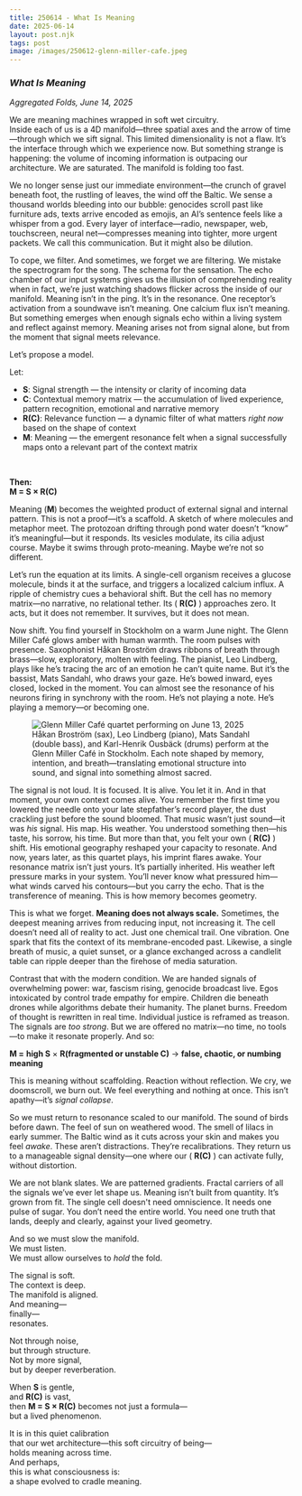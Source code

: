 ```yaml
---
title: 250614 - What Is Meaning
date: 2025-06-14
layout: post.njk
tags: post
image: /images/250612-glenn-miller-cafe.jpeg
---
```


### *What Is Meaning*  
*Aggregated Folds, June 14, 2025*

We are meaning machines wrapped in soft wet circuitry.  
Inside each of us is a 4D manifold—three spatial axes and the arrow of time—through which we sift signal. This limited dimensionality is not a flaw. It’s the interface through which we experience now. But something strange is happening: the volume of incoming information is outpacing our architecture. We are saturated. The manifold is folding too fast.

We no longer sense just our immediate environment—the crunch of gravel beneath foot, the rustling of leaves, the wind off the Baltic. We sense a thousand worlds bleeding into our bubble: genocides scroll past like furniture ads, texts arrive encoded as emojis, an AI’s sentence feels like a whisper from a god. Every layer of interface—radio, newspaper, web, touchscreen, neural net—compresses meaning into tighter, more urgent packets. We call this communication. But it might also be dilution.

To cope, we filter. And sometimes, we forget we are filtering. We mistake the spectrogram for the song. The schema for the sensation. The echo chamber of our input systems gives us the illusion of comprehending reality when in fact, we’re just watching shadows flicker across the inside of our manifold. Meaning isn’t in the ping. It’s in the resonance. One receptor’s activation from a soundwave isn’t meaning. One calcium flux isn’t meaning. But something emerges when enough signals echo within a living system and reflect against memory. Meaning arises not from signal alone, but from the moment that signal meets relevance.

Let’s propose a model. 

Let:

- **S**: Signal strength — the intensity or clarity of incoming data  
- **C**: Contextual memory matrix — the accumulation of lived experience, pattern recognition, emotional and narrative memory  
- **R(C)**: Relevance function — a dynamic filter of what matters *right now* based on the shape of context  
- **M**: Meaning — the emergent resonance felt when a signal successfully maps onto a relevant part of the context matrix  

<br>

**Then:**  
**M = S × R(C)**

Meaning (**M**) becomes the weighted product of external signal and internal pattern. This is not a proof—it’s a scaffold. A sketch of where molecules and metaphor meet. The protozoan drifting through pond water doesn’t “know” it’s meaningful—but it responds. Its vesicles modulate, its cilia adjust course. Maybe it swims through proto-meaning. Maybe we’re not so different.

Let’s run the equation at its limits. A single-cell organism receives a glucose molecule, binds it at the surface, and triggers a localized calcium influx. A ripple of chemistry cues a behavioral shift. But the cell has no memory matrix—no narrative, no relational tether. Its \( **R(C)** \) approaches zero. It acts, but it does not remember. It survives, but it does not mean.

Now shift. You find yourself in Stockholm on a warm June night. The Glenn Miller Café glows amber with human warmth. The room pulses with presence. Saxophonist Håkan Broström draws ribbons of breath through brass—slow, exploratory, molten with feeling. The pianist, Leo Lindberg, plays like he’s tracing the arc of an emotion he can’t quite name. But it’s the bassist, Mats Sandahl, who draws your gaze. He’s bowed inward, eyes closed, locked in the moment. You can almost see the resonance of his neurons firing in synchrony with the room. He’s not playing a note. He’s playing a memory—or becoming one.

<figure>
  <img src="/images/250612-glenn-miller-cafe.jpeg" alt="Glenn Miller Café quartet performing on June 13, 2025">
  <figcaption>Håkan Broström (sax), Leo Lindberg (piano), Mats Sandahl (double bass), and Karl-Henrik Ousbäck (drums) perform at the Glenn Miller Café in Stockholm. Each note shaped by memory, intention, and breath—translating emotional structure into sound, and signal into something almost sacred.</figcaption>
</figure>

The signal is not loud. It is focused. It is alive. You let it in. And in that moment, your own context comes alive. You remember the first time you lowered the needle onto your late stepfather’s record player, the dust crackling just before the sound bloomed. That music wasn’t just sound—it was *his* signal. His map. His weather. You understood something then—his taste, his sorrow, his time. But more than that, you felt your own \( **R(C)** \) shift. His emotional geography reshaped your capacity to resonate. And now, years later, as this quartet plays, his imprint flares awake. Your resonance matrix isn’t just yours. It’s partially inherited. His weather left pressure marks in your system. You’ll never know what pressured him—what winds carved his contours—but you carry the echo. That is the transference of meaning. This is how memory becomes geometry.

This is what we forget. **Meaning does not always scale.** Sometimes, the deepest meaning arrives from reducing input, not increasing it. The cell doesn’t need all of reality to act. Just one chemical trail. One vibration. One spark that fits the context of its membrane-encoded past. Likewise, a single breath of music, a quiet sunset, or a glance exchanged across a candlelit table can ripple deeper than the firehose of media saturation.

Contrast that with the modern condition. We are handed signals of overwhelming power: war, fascism rising, genocide broadcast live. Egos intoxicated by control trade empathy for empire. Children die beneath drones while algorithms debate their humanity. The planet burns. Freedom of thought is rewritten in real time. Individual justice is reframed as treason. The signals are *too strong*. But we are offered no matrix—no time, no tools—to make it resonate properly. And so:

**M =** **high S** × **R(fragmented or unstable C)** → **false, chaotic, or numbing meaning**

This is meaning without scaffolding. Reaction without reflection. We cry, we doomscroll, we burn out. We feel everything and nothing at once. This isn’t apathy—it’s *signal collapse*.

So we must return to resonance scaled to our manifold. The sound of birds before dawn. The feel of sun on weathered wood. The smell of lilacs in early summer. The Baltic wind as it cuts across your skin and makes you feel *awake*. These aren’t distractions. They’re recalibrations. They return us to a manageable signal density—one where our \( **R(C)** \) can activate fully, without distortion.

We are not blank slates. We are patterned gradients. Fractal carriers of all the signals we’ve ever let shape us. Meaning isn’t built from quantity. It’s grown from fit. The single cell doesn't need omniscience. It needs one pulse of sugar. You don’t need the entire world. You need one truth that lands, deeply and clearly, against your lived geometry.

And so we must slow the manifold.  
We must listen.  
We must allow ourselves to *hold* the fold.

The signal is soft.  
The context is deep.  
The manifold is aligned.  
And meaning—  
finally—  
resonates.

Not through noise,  
but through structure.  
Not by more signal,  
but by deeper reverberation.

When **S** is gentle,  
and **R(C)** is vast,  
then **M = S × R(C)** becomes not just a formula—  
but a lived phenomenon.

It is in this quiet calibration  
that our wet architecture—this soft circuitry of being—  
holds meaning across time.  
And perhaps,  
this is what consciousness is:  
a shape evolved to cradle meaning.